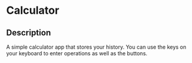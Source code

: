 # Calculator

## Description

A simple calculator app that stores your history. You can use the keys on your keyboard to enter operations as well as the buttons.

